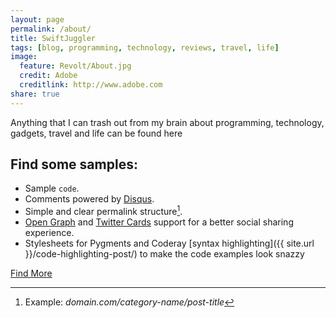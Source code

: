 ```yaml
---
layout: page
permalink: /about/
title: SwiftJuggler
tags: [blog, programming, technology, reviews, travel, life]
image:
  feature: Revolt/About.jpg
  credit: Adobe
  creditlink: http://www.adobe.com
share: true
---
```


Anything that I can trash out from my brain about programming, technology, gadgets, travel and life can be found here

## Find some samples:

* Sample `code`.
* Comments powered by [Disqus](http://disqus.com).
* Simple and clear permalink structure[^1].
* [Open Graph](https://developers.facebook.com/docs/opengraph/) and [Twitter Cards](https://dev.twitter.com/docs/cards) support for a better social sharing experience.
* Stylesheets for Pygments and Coderay [syntax highlighting]({{ site.url }}/code-highlighting-post/) to make the code examples look snazzy

<div markdown="0"><a href="{{ site.url }}/install" class="btn btn-info">Find More</a></div>

[^1]: Example: *domain.com/category-name/post-title*
